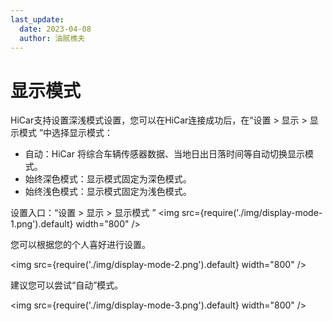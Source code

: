 ```yaml
---
last_update:
  date: 2023-04-08
  author: 油腻樵夫
---
```


# 显示模式

HiCar支持设置深浅模式设置，您可以在HiCar连接成功后，在“设置 > 显示 > 显示模式
”中选择显示模式：
* 自动：HiCar 将综合车辆传感器数据、当地日出日落时间等自动切换显示模式。
* 始终深色模式：显示模式固定为深色模式。
* 始终浅色模式：显示模式固定为浅色模式。

设置入口：“设置 > 显示 > 显示模式
”
<img
    src={require('./img/display-mode-1.png').default}
    width="800" 
/>

您可以根据您的个人喜好进行设置。

<img
    src={require('./img/display-mode-2.png').default}
    width="800" 
/>

建议您可以尝试“自动”模式。

<img
    src={require('./img/display-mode-3.png').default}
    width="800" 
/>